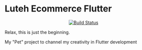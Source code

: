 # Luteh Ecommerce Flutter

<p align="center">
  <a href="https://github.com/luteh/flutter_starter_boilerplate/actions"><img alt="Build Status" src="https://github.com/luteh/luteh-ecommerce-flutter/workflows/Staging%20APK%20build/badge.svg"/></a>
</p>

Relax, this is just the beginning.

My "Pet" project to channel my creativity in Flutter development
